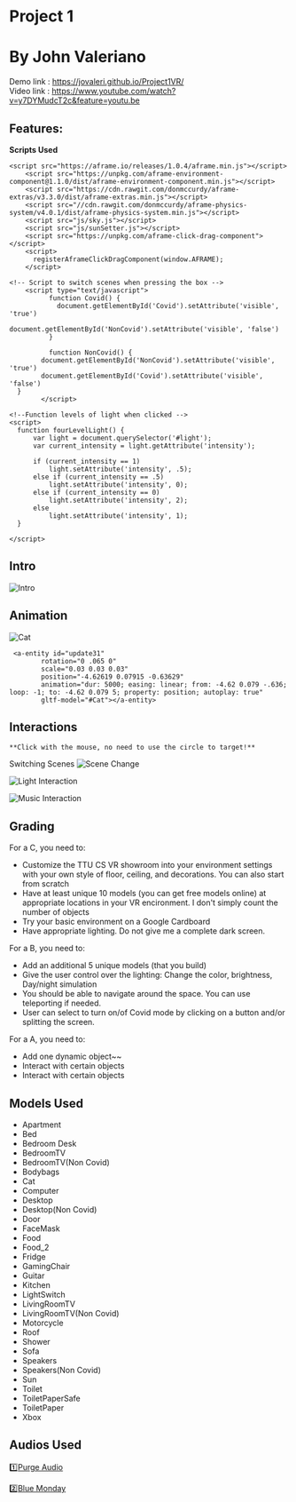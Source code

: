 # Project 1

# By John Valeriano

Demo link : https://jovaleri.github.io/Project1VR/      
Video link : https://www.youtube.com/watch?v=y7DYMudcT2c&feature=youtu.be 

## Features:
 **Scripts Used** 
```
<script src="https://aframe.io/releases/1.0.4/aframe.min.js"></script>
    <script src="https://unpkg.com/aframe-environment-component@1.1.0/dist/aframe-environment-component.min.js"></script>
    <script src="https://cdn.rawgit.com/donmccurdy/aframe-extras/v3.3.0/dist/aframe-extras.min.js"></script>
    <script src="//cdn.rawgit.com/donmccurdy/aframe-physics-system/v4.0.1/dist/aframe-physics-system.min.js"></script>
    <script src="js/sky.js"></script>
    <script src="js/sunSetter.js"></script>
    <script src="https://unpkg.com/aframe-click-drag-component"></script>
    <script>
      registerAframeClickDragComponent(window.AFRAME);
    </script> 

<!-- Script to switch scenes when pressing the box -->
    <script type="text/javascript"> 
          function Covid() {
            document.getElementById('Covid').setAttribute('visible', 'true')
            document.getElementById('NonCovid').setAttribute('visible', 'false')
          }

          function NonCovid() {
        document.getElementById('NonCovid').setAttribute('visible', 'true')
        document.getElementById('Covid').setAttribute('visible', 'false')
  }
        </script> 

<!--Function levels of light when clicked -->
<script>
  function fourLevelLight() {
      var light = document.querySelector('#light');
      var current_intensity = light.getAttribute('intensity');

      if (current_intensity == 1)
          light.setAttribute('intensity', .5);
      else if (current_intensity == .5)
          light.setAttribute('intensity', 0);
      else if (current_intensity == 0)
          light.setAttribute('intensity', 2);
      else
          light.setAttribute('intensity', 1);
  }

</script>
```

## Intro
![Intro](Project1VR\Project1Gifs\Introduction.gif)

## Animation
   
![Cat](Project1VR\Project1Gifs\Cat_Animation.gif)  
```
 <a-entity id="update31"  
        rotation="0 .065 0" 
        scale="0.03 0.03 0.03" 
        position="-4.62619 0.07915 -0.63629"
        animation="dur: 5000; easing: linear; from: -4.62 0.079 -.636; loop: -1; to: -4.62 0.079 5; property: position; autoplay: true"
        gltf-model="#Cat"></a-entity>
```
## Interactions   
    **Click with the mouse, no need to use the circle to target!**

Switching Scenes
![Scene Change](Project1VR\Project1Gifs\Switch_Scenes.gif)

![Light Interaction](Project1VR\Project1Gifs\Light_Interaction.gif)

![Music Interaction](Project1VR\Project1Gifs\Speakers.jpg)


## Grading  
For a C, you need to:
* Customize the TTU CS VR showroom into your environment settings with your own style of floor, ceiling, and decorations. You can also start from scratch
* Have at least unique 10 models (you can get free models online) at appropriate locations in your VR encironment. I don't simply count the number of objects
* Try your basic environment on a Google Cardboard
* Have appropriate lighting. Do not give me a complete dark screen.

For a B, you need to:
* Add an additional 5 unique models (that you build)
* Give the user control over the lighting: Change the color, brightness, Day/night simulation
* You should be able to navigate around the space. You can use teleporting if needed.
* User can select to turn on/of Covid mode by clicking on a button and/or splitting the screen.

For a A, you need to:
* Add one dynamic object~~
* Interact with certain objects
* Interact with certain objects


## Models Used
* Apartment
* Bed
* Bedroom Desk
* BedroomTV
* BedroomTV(Non Covid)
* Bodybags
* Cat
* Computer 
* Desktop
* Desktop(Non Covid)
* Door
* FaceMask
* Food
* Food_2
* Fridge
* GamingChair
* Guitar
* Kitchen
* LightSwitch
* LivingRoomTV
* LivingRoomTV(Non Covid)
* Motorcycle
* Roof
* Shower
* Sofa
* Speakers
* Speakers(Non Covid)
* Sun
* Toilet
* ToiletPaperSafe
* ToiletPaper
* Xbox

## Audios Used 

:one:[Purge Audio](https://www.youtube.com/watch?v=us_0aLWOa8E)

:two:[Blue Monday](https://www.youtube.com/watch?v=FYH8DsU2WCk)


